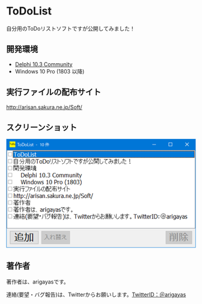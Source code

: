 # ToDoList
自分用のToDoリストソフトですが公開してみました！

## 開発環境
* [Delphi 10.3 Community](https://www.embarcadero.com/jp/products/delphi/starter)
* Windows 10 Pro (1803 以降) 

## 実行ファイルの配布サイト
http://arisan.sakura.ne.jp/Soft/

## スクリーンショット
![スクリーンショット](https://github.com/arigayas/ToDoList/blob/master/ScreenShot/ToDoList_ScreenShot_01.png)

## 著作者

著作者は、arigayasです。

連絡(要望・バグ報告)は、Twitterからお願いします。[TwitterID：＠arigayas](https://twitter.com/arigayas)
